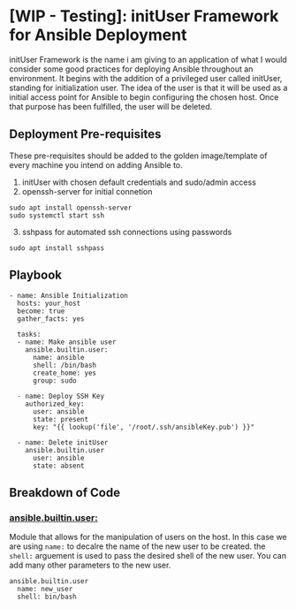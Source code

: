 # [WIP - Testing]: initUser Framework for Ansible Deployment
initUser Framework is the name i am giving to an application of what I would consider some good practices for deploying Ansible throughout an environment. It begins with the addition of a privileged user called initUser, standing for initialization user. The idea of the user is that it will be used as a initial access point for Ansible to begin configuring the chosen host.
Once that purpose has been fulfilled, the user will be deleted.

## Deployment Pre-requisites
These pre-requisites should be added to the golden image/template of every machine you intend on adding Ansible to.
1. initUser with chosen default credentials and sudo/admin access
2. openssh-server for initial connetion
```
sudo apt install openssh-server
sudo systemctl start ssh
```
3. sshpass for automated ssh connections using passwords
```
sudo apt install sshpass
```
## Playbook
```
- name: Ansible Initialization
  hosts: your_host
  become: true
  gather_facts: yes

  tasks:
  - name: Make ansible user
    ansible.builtin.user:
      name: ansible
      shell: /bin/bash
      create_home: yes
      group: sudo

  - name: Deploy SSH Key
    authorized_key:
      user: ansible
      state: present
      key: "{{ lookup('file', '/root/.ssh/ansibleKey.pub') }}"

  - name: Delete initUser
    ansible.builtin.user
      user: ansible
      state: absent
```
## Breakdown of Code

### [ansible.builtin.user:](https://docs.ansible.com/ansible/latest/collections/ansible/builtin/user_module.html)
Module that allows for the manipulation of users on the host. In this case we are using ```name:``` to decalre the name of the new user to be created. the ```shell:``` arguement is used to pass the desired shell of the new user. You can add many other parameters to the new user.
```
ansible.builtin.user
  name: new_user
  shell: bin/bash
```
